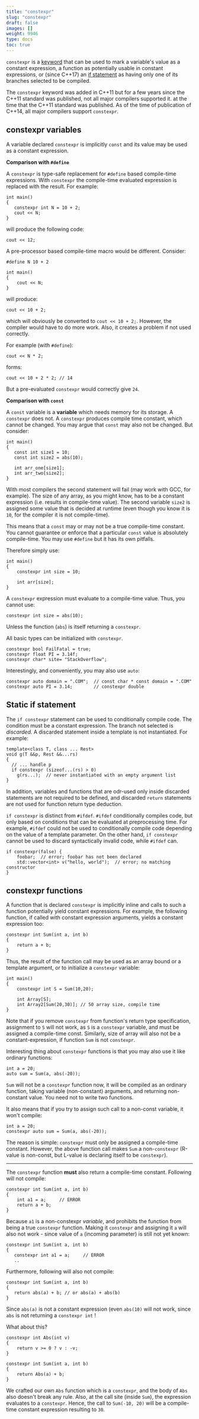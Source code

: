 ```yaml
---
title: "constexpr"
slug: "constexpr"
draft: false
images: []
weight: 9946
type: docs
toc: true
---
```


`constexpr` is a [keyword](https://www.wikiod.com/docs/c%2b%2b/4891/keywords) that can be used to mark a variable's value as a constant expression, a function as potentially usable in constant expressions, or (since C++17) an [if statement](https://www.wikiod.com/docs/c%2b%2b/7837/flow-control/18547/if) as having only one of its branches selected to be compiled.

The `constexpr` keyword was added in C++11 but for a few years since the C++11 standard was published, not all major compilers supported it.  at the time that the C++11 standard was published. As of the time of publication of C++14, all major compilers support `constexpr`.

## constexpr variables
A variable declared `constexpr` is implicitly `const` and its value may be used as a constant expression.

**Comparison with `#define`**

A `constexpr` is type-safe replacement for `#define` based compile-time expressions. With `constexpr` the compile-time evaluated expression is replaced with the result. For example:

<!-- if version [gte C++11] -->
    int main()
    {
       constexpr int N = 10 + 2;
       cout << N;
    }
<!-- end version if -->

will produce the following code:

    cout << 12;

A pre-processor based compile-time macro would be different. Consider:

    #define N 10 + 2

    int main()
    {
        cout << N;
    }

will produce:

    cout << 10 + 2;

which will obviously be converted to `cout << 10 + 2;`. However, the compiler would have to do more work. Also, it creates a problem if not used correctly. 

For example (with `#define`):

    cout << N * 2;

forms:

    cout << 10 + 2 * 2; // 14

But a pre-evaluated `constexpr` would correctly give `24`. 

**Comparison with `const`**

A `const` variable is a **variable** which needs memory for its storage. A `constexpr` does not. A `constexpr` produces compile time constant, which cannot be changed. You may argue that `const` may also not be changed. But consider:

    int main()
    {
       const int size1 = 10;
       const int size2 = abs(10);
    
       int arr_one[size1]; 
       int arr_two[size2]; 
    }

With most compilers the second statement will fail (may work with GCC, for example). The size of any array, as you might know, has to be a constant expression (i.e. results in compile-time value). The second variable `size2` is assigned some value that is decided at runtime (even though you know it is `10`, for the compiler it is not compile-time). 

This means that a `const` may or may not be a true compile-time constant. You cannot guarantee or enforce that a particular `const` value is absolutely compile-time. You may use `#define` but it has its own pitfalls.

Therefore simply use:

<!-- if version [gte C++11] -->
    int main()
    {
        constexpr int size = 10;
    
        int arr[size];
    }
<!-- end version if -->

A `constexpr` expression must evaluate to a compile-time value. Thus, you cannot use:

<!-- if version [gte C++11] -->
    constexpr int size = abs(10);
<!-- end version if -->

Unless the function (`abs`) is itself returning a `constexpr`.

All basic types can be initialized with `constexpr`.

<!-- if version [gte C++11] -->
    constexpr bool FailFatal = true;
    constexpr float PI = 3.14f;
    constexpr char* site= "StackOverflow";
<!-- end version if -->

Interestingly, and conveniently, you may also use `auto`:

<!-- if version [gte C++11] -->
    constexpr auto domain = ".COM";  // const char * const domain = ".COM"
    constexpr auto PI = 3.14;        // constexpr double
<!-- end version if -->


## Static if statement
<!-- if version [gte C++17] -->
The `if constexpr` statement can be used to conditionally compile code. The condition must be a constant expression. The branch not selected is *discarded.* A discarded statement inside a template is not instantiated. For example:

    template<class T, class ... Rest>
    void g(T &&p, Rest &&...rs)
    {
      // ... handle p
      if constexpr (sizeof...(rs) > 0)
        g(rs...);  // never instantiated with an empty argument list
    }

In addition, variables and functions that are odr-used only inside discarded statements are not required to be defined, and discarded `return` statements are not used for function return type deduction.

`if constexpr` is distinct from `#ifdef`. `#ifdef` conditionally compiles code, but only based on conditions that can be evaluated at preprocessing time. For example, `#ifdef` could not be used to conditionally compile code depending on the value of a template parameter. On the other hand, `if constexpr` cannot be used to discard syntactically invalid code, while `#ifdef` can.

    if constexpr(false) {
        foobar;  // error; foobar has not been declared
        std::vector<int> v("hello, world");  // error; no matching constructor
    }

<!-- end version if -->

## constexpr functions
A function that is declared `constexpr` is implicitly inline and calls to such a function potentially yield constant expressions. For example, the following function, if called with constant expression arguments, yields a constant expression too:

<!-- if version [gte C++11] -->
    constexpr int Sum(int a, int b)
    {
        return a + b;
    }
<!-- end version if -->

Thus, the result of the function call may be used as an array bound or a template argument, or to initialize a `constexpr` variable:

<!-- if version [gte C++11] -->
    int main()
    {
        constexpr int S = Sum(10,20);
       
        int Array[S];
        int Array2[Sum(20,30)]; // 50 array size, compile time
    }
<!-- end version if -->

Note that if you remove `constexpr` from function's return type specification, assignment to `S` will not work, as `S` is a `constexpr` variable, and must be assigned a compile-time const. Similarly, size of array will also not be a constant-expression, if function `Sum` is not `constexpr`.

Interesting thing about `constexpr` functions is that you may also use it like ordinary functions:

<!-- if version [gte C++11] -->
    int a = 20;
    auto sum = Sum(a, abs(-20));
<!-- end version if -->

`Sum` will not be a `constexpr` function now, it will be compiled as an ordinary function, taking variable (non-constant) arguments, and returning non-constant value. You need not to write two functions.

It also means that if you try to assign such call to a non-const variable, it won't compile:

<!-- if version [gte C++11] -->
    int a = 20;
    constexpr auto sum = Sum(a, abs(-20));
<!-- end version if -->

The reason is simple: `constexpr` must only be assigned a compile-time constant. However, the above function call makes `Sum` a non-`constexpr` (R-value is non-const, but L-value is declaring itself to be `constexpr`).

----------
The `constexpr` function **must** also return a compile-time constant.  Following will not compile:

<!-- if version [gte C++11] -->
    constexpr int Sum(int a, int b)
    {
        int a1 = a;     // ERROR
        return a + b;
    }
<!-- end version if -->

Because `a1` is a non-constexpr *variable*, and prohibits the function from being a true `constexpr` function. Making it `constexpr` and assigning it `a` will also not work - since value of `a` (incoming parameter) is still not yet known:

<!-- if version [gte C++11] -->
    constexpr int Sum(int a, int b)
    {
       constexpr int a1 = a;     // ERROR
       ..
<!-- end version if -->

Furthermore, following will also not compile:

<!-- if version [gte C++11] -->
    constexpr int Sum(int a, int b)
    {
       return abs(a) + b; // or abs(a) + abs(b)
    }
<!-- end version if -->

Since `abs(a)` is not a constant expression (even `abs(10)` will not work, since `abs` is not returning a `constexpr int` !

What about this?

<!-- if version [gte C++11] -->
    constexpr int Abs(int v)
    {
        return v >= 0 ? v : -v;
    }
    
    constexpr int Sum(int a, int b)
    {
        return Abs(a) + b;
    }
<!-- end version if -->

We crafted our own `Abs` function which is a `constexpr`, and the body of `Abs` also doesn't break any rule. Also, at the call site (inside `Sum`), the expression evaluates to a `constexpr`. Hence, the call to `Sum(-10, 20)` will be a compile-time constant expression resulting to `30`.


